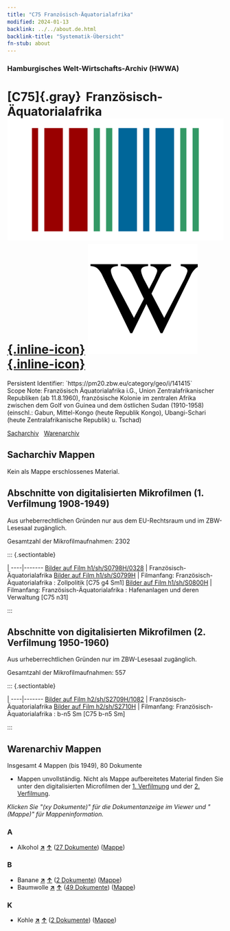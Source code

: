 ```yaml
---
title: "C75 Französisch-Äquatorialafrika"
modified: 2024-01-13
backlink: ../../about.de.html
backlink-title: "Systematik-Übersicht"
fn-stub: about
---
```


### Hamburgisches Welt-Wirtschafts-Archiv (HWWA)

# [C75]{.gray}&#8201; Französisch-Äquatorialafrika &#160; [![Wikidata](/images/Wikidata-logo.svg "Wikidata"){.inline-icon}](http://www.wikidata.org/entity/Q271894) [![Wikipedia](/images/Wikipedia-W.svg "Wikipedia"){.inline-icon}](https://de.wikipedia.org/wiki/Franz%C3%B6sisch-%C3%84quatorialafrika)

<div class="hint">Persistent Identifier: `https://pm20.zbw.eu/category/geo/i/141415`</div>

<div class="hint">
Scope Note: Französisch Äquatorialafrika i.G., Union Zentralafrikanischer Republiken (ab 11.8.1960), französische Kolonie im zentralen Afrika zwischen dem Golf von Guinea und dem östlichen Sudan (1910-1958) (einschl.: Gabun, Mittel-Kongo (heute Republik Kongo), Ubangi-Schari (heute Zentralafrikanische Republik) u. Tschad)
</div>


[Sacharchiv](#sacharchiv-mappen) &#160; [Warenarchiv](#warenarchiv-mappen)





## Sacharchiv Mappen








Kein als Mappe erschlossenes Material.



<a id="filmsections" />

## Abschnitte von digitalisierten Mikrofilmen (1. Verfilmung 1908-1949)

<p>Aus urheberrechtlichen Gründen nur aus dem EU-Rechtsraum und im ZBW-Lesesaal zugänglich.</p>


<p>Gesamtzahl der Mikrofilmaufnahmen: 2302</p>





::: {.sectiontable}

 | 
----|-------
<a class="btn" href="https://pm20.zbw.eu/film/h1/sh/S0798H/0328" rel="nofollow">Bilder auf Film h1/sh/S0798H/0328</a> | Französisch-Äquatorialafrika
<a class="btn" href="https://pm20.zbw.eu/film/h1/sh/S0799H" rel="nofollow">Bilder auf Film h1/sh/S0799H</a> | Filmanfang: Französisch-Äquatorialafrika : Zollpolitik [C75 g4 Sm1]
<a class="btn" href="https://pm20.zbw.eu/film/h1/sh/S0800H" rel="nofollow">Bilder auf Film h1/sh/S0800H</a> | Filmanfang: Französisch-Äquatorialafrika : Hafenanlagen und deren Verwaltung [C75 n31]


:::




## Abschnitte von digitalisierten Mikrofilmen (2. Verfilmung 1950-1960)

<p>Aus urheberrechtlichen Gründen nur im ZBW-Lesesaal zugänglich.</p>


<p>Gesamtzahl der Mikrofilmaufnahmen: 557</p>





::: {.sectiontable}

 | 
----|-------
<a class="btn" href="https://pm20.zbw.eu/film/h2/sh/S2709H/1082" rel="nofollow">Bilder auf Film h2/sh/S2709H/1082</a> | Französisch-Äquatorialafrika
<a class="btn" href="https://pm20.zbw.eu/film/h2/sh/S2710H" rel="nofollow">Bilder auf Film h2/sh/S2710H</a> | Filmanfang: Französisch-Äquatorialafrika : b-n5 Sm [C75 b-n5 Sm]


:::














## Warenarchiv Mappen










Insgesamt 4 Mappen (bis 1949), 80 Dokumente
- Mappen unvollständig.  Nicht als Mappe aufbereitetes Material finden Sie
unter den digitalisierten Microfilmen der [1. Verfilmung](/film/h1_wa.de.html)
und der [2. Verfilmung](/film/h2_wa.de.html).

_Klicken Sie "(xy Dokumente)" für die Dokumentanzeige im Viewer und "(Mappe)" für Mappeninformation._




### A

- Alkohol [**&nearr;**](../../../ware/i/141966/about.de.html "Alkohol (XXX in der ganzen Welt)") [**&uarr;**](../../../ware/about.de.html#PID20.02-Sp "Warensystematik") (<a href="https://pm20.zbw.eu/iiifview/folder/wa/141966,141415" title="über: Alkohol : Französisch-Äquatorialafrika" target="_blank">27 Dokumente</a>) ([Mappe](../../../../folder/wa/1419xx/141966/1414xx/141415/about.de.html))

### B

- Banane [**&nearr;**](../../../ware/i/142038/about.de.html "Banane (XXX in der ganzen Welt)") [**&uarr;**](../../../ware/about.de.html#PLW04-Bn "Warensystematik") (<a href="https://pm20.zbw.eu/iiifview/folder/wa/142038,141415" title="über: Banane : Französisch-Äquatorialafrika" target="_blank">2 Dokumente</a>) ([Mappe](../../../../folder/wa/1420xx/142038/1414xx/141415/about.de.html))
- Baumwolle [**&nearr;**](../../../ware/i/142089/about.de.html "Baumwolle (XXX in der ganzen Welt)") [**&uarr;**](../../../ware/about.de.html#PLW04-Bw "Warensystematik") (<a href="https://pm20.zbw.eu/iiifview/folder/wa/142089,141415" title="über: Baumwolle : Französisch-Äquatorialafrika" target="_blank">49 Dokumente</a>) ([Mappe](../../../../folder/wa/1420xx/142089/1414xx/141415/about.de.html))

### K

- Kohle [**&nearr;**](../../../ware/i/143120/about.de.html "Kohle (XXX in der ganzen Welt)") [**&uarr;**](../../../ware/about.de.html#PRB02.01 "Warensystematik") (<a href="https://pm20.zbw.eu/iiifview/folder/wa/143120,141415" title="über: Kohle : Französisch-Äquatorialafrika" target="_blank">2 Dokumente</a>) ([Mappe](../../../../folder/wa/1431xx/143120/1414xx/141415/about.de.html))




